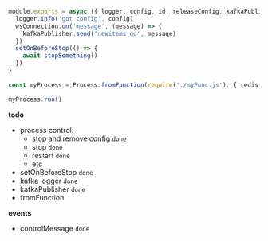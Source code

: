 ```js
module.exports = async ({ logger, config, id, releaseConfig, kafkaPublisher, setOnBeforeStop }) => {
  logger.info('got config', config)
  wsConnection.on('message', (message) => {
    kafkaPublisher.send('newitems_go', message)
  })
  setOnBeforeStop(() => {
    await stopSomething()
  })
}

const myProcess = Process.fromFunction(require('./myFunc.js'), { redis, kafka, ... })

myProcess.run()
```

**todo**

- process control:
  - stop and remove config `done`
  - stop `done`
  - restart `done`
  - etc
- setOnBeforeStop `done`
- kafka logger `done`
- kafkaPublisher `done`
- fromFunction

**events**

- controlMessage `done`
